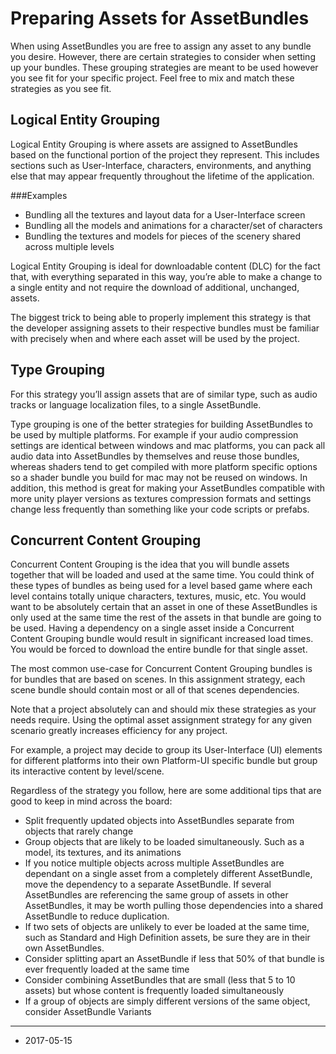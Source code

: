 # Preparing Assets for AssetBundles

When using AssetBundles you are free to assign any asset to any bundle you desire. However, there are certain strategies to consider when setting up your bundles. These grouping strategies are meant to be used however you see fit for your specific project. Feel free to mix and match these strategies as you see fit.

## Logical Entity Grouping

Logical Entity Grouping is where assets are assigned to AssetBundles based on the functional portion of the project they represent. This includes sections such as User-Interface, characters, environments, and anything else that may appear frequently throughout the lifetime of the application.

###Examples

* Bundling all the textures and layout data for a User-Interface screen
* Bundling all the models and animations for a character/set of characters
* Bundling the textures and models for pieces of the scenery shared across multiple levels

Logical Entity Grouping is ideal for downloadable content (DLC) for the fact that, with everything separated in this way, you’re able to make a change to a single entity and not require the download of additional, unchanged, assets. 

The biggest trick to being able to properly implement this strategy is that the developer assigning assets to their respective bundles must be familiar with precisely when and where each asset will be used by the project.

## Type Grouping

For this strategy you’ll assign assets that are of similar type, such as audio tracks or language localization files, to a single AssetBundle.

Type grouping is one of the better strategies for building AssetBundles to be used by multiple platforms. For example if your audio compression settings are identical between windows and mac platforms, you can pack all audio data into AssetBundles by themselves and reuse those bundles, whereas shaders tend to get compiled with more platform specific options so a shader bundle you build for mac may not be reused on windows. In addition, this method is great for making your AssetBundles compatible with more unity player versions as textures compression formats and settings change less frequently than something like your code scripts or prefabs.

## Concurrent Content Grouping

Concurrent Content Grouping is the idea that you will bundle assets together that will be loaded and used at the same time. You could think of these types of bundles as being used for a level based game where each level contains totally unique characters, textures, music, etc. You would want to be absolutely certain that an asset in one of these AssetBundles is only used at the same time the rest of the assets in that bundle are going to be used. Having a dependency on a single asset inside a Concurrent Content Grouping bundle would result in significant increased load times. You would be forced to download the entire bundle for that single asset.

The most common use-case for Concurrent Content Grouping bundles is for bundles that are based on scenes. In this assignment strategy, each scene bundle should contain most or all of that scenes dependencies.

Note that a project absolutely can and should mix these strategies as your needs require. Using the optimal asset assignment strategy for any given scenario greatly increases efficiency for any project.

For example, a project may decide to group its User-Interface (UI) elements for different platforms into their own Platform-UI specific bundle but group its interactive content by level/scene.

Regardless of the strategy you follow, here are some additional tips that are good to keep in mind across the board:

* Split frequently updated objects into AssetBundles separate from objects that rarely change
* Group objects that are likely to be loaded simultaneously. Such as a model, its textures, and its animations
* If you notice multiple objects across multiple AssetBundles are dependant on a single asset from a completely different AssetBundle, move the dependency to a separate AssetBundle. If several AssetBundles are referencing the same group of assets in other AssetBundles, it may be worth pulling those dependencies into a shared AssetBundle to reduce duplication.
* If two sets of objects are unlikely to ever be loaded at the same time, such as Standard and High Definition assets, be sure they are in their own AssetBundles.
* Consider splitting apart an AssetBundle if less that 50% of that bundle is ever frequently loaded at the same time
* Consider combining AssetBundles that are small (less that 5 to 10 assets) but whose content is frequently loaded simultaneously
* If a group of objects are simply different versions of the same object, consider AssetBundle Variants

----
* <span class="page-edit">2017-05-15  <!-- include IncludeTextNewPageNoEdit --></span>